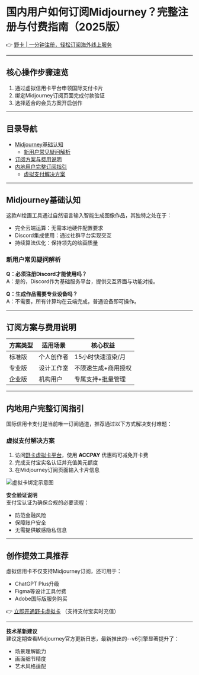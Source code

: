 # 国内用户如何订阅Midjourney？完整注册与付费指南（2025版）

👉 [野卡 | 一分钟注册，轻松订阅海外线上服务](https://bbtdd.com/yeka)

---

## 核心操作步骤速览
1. 通过虚拟信用卡平台申领国际支付卡片
2. 绑定Midjourney订阅页面完成付款验证
3. 选择适合的会员方案开启创作

---

## 目录导航
- [Midjourney基础认知](#midjourney基础认知)
  - [新用户常见疑问解析](#新用户常见疑问解析)
- [订阅方案与费用说明](#订阅方案与费用说明)
- [内地用户完整订阅指引](#内地用户完整订阅指引)
  - [虚拟支付解决方案](#虚拟支付解决方案)

---

## Midjourney基础认知
这款AI绘画工具通过自然语言输入智能生成图像作品，其独特之处在于：
- 完全云端运算：无需本地硬件配置要求
- Discord集成使用：通过社群平台实现交互
- 持续算法优化：保持领先的绘画质量

### 新用户常见疑问解析
**Q：必须注册Discord才能使用吗？**  
A：是的，Discord作为基础服务平台，提供交互界面与功能对接。

**Q：生成作品需要专业设备吗？**  
A：不需要，所有计算均在云端完成，普通设备即可操作。

---

## 订阅方案与费用说明
| 方案类型 | 适用场景 | 核心权益 |
|---------|---------|---------|
| 标准版   | 个人创作者 | 15小时快速渲染/月 |
| 专业版   | 设计工作室 | 不限速生成+商用授权 |
| 企业版   | 机构用户 | 专属支持+批量管理 |

---

## 内地用户完整订阅指引
国际信用卡支付是当前唯一订阅通道，推荐通过以下方式解决支付难题：

### 虚拟支付解决方案
1. 访问[野卡虚拟卡平台](https://bbtdd.com/yeka)，使用 **ACCPAY** 优惠码可减免开卡费
2. 完成支付宝实名认证并充值美元额度
3. 在Midjourney订阅页面输入卡片信息

![虚拟卡绑定示意图](https://bbtdd.com/wp-content/uploads/img/443294219223934.webp)

**安全验证说明**  
支付宝认证为确保合规的必要流程：
- 防范金融风险
- 保障账户安全
- 无需提供敏感隐私信息

---

## 创作提效工具推荐
虚拟信用卡不仅支持Midjourney订阅，还可用于：
- ChatGPT Plus升级
- Figma等设计工具付费
- Adobe国际版服务购买

👉 [立即开通野卡虚拟卡](https://bbtdd.com/yeka) （支持支付宝实时充值）

---

**技术革新建议**  
建议定期查看Midjourney官方更新日志，最新推出的--v6引擎显著提升了：
- 场景理解能力
- 画面细节精度
- 艺术风格适配